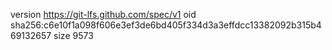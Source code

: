 version https://git-lfs.github.com/spec/v1
oid sha256:c6e10f1a098f606e3ef3de6bd405f334d3a3effdcc13382092b315b469132657
size 9573
